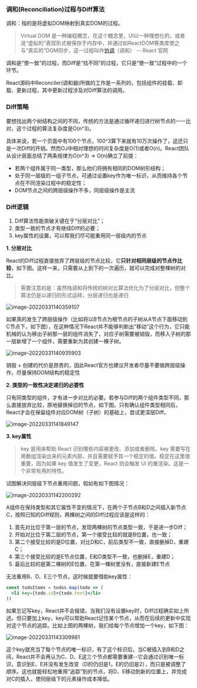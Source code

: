 ### 调和(Reconciliation)过程与Diff算法

调和：指的是将虚拟DOM映射到真实DOM的过程。

> Virtual DOM 是一种编程概念，在这个概念里，UI以一种理想化的，或者说“虚拟的”表现形式被保存于内存中，并通过如ReactDOM等类库使之与“真实的”DOM同步，这一过程叫作[协调](https://zh-hans.reactjs.org/docs/reconciliation.html)（调和） -- React 官网

调和是“使一致”的过程，而Diff是“找不同”的过程，它只是“使一致”过程中的一个环节。

React源码中Reconciler(调和器)所做的工作是一系列的，包括组件的挂载、卸载、更新过程，其中更新过程涉及对Diff算法的调用。

### Diff策略

要想找出两个树结构之间的不同，传统的方法是通过循环递归进行树节点的一一比对，这个过程的算法复杂度是O(n^3)。

具体来说，若一个页面中有100个节点，100^3算下来就有10万次操作了，这还只是一次Diff的开销。然而OJ中相对理想的时间复杂度是O(1)或者O(n)。React团队从设计层面总结了两条规律为O(n^3) -> O(n)确立了前提：

* 若两个组件属于同一类型，那么他们将拥有相同的DOM树形结构；
* 处于同一层级的一组子节点，可通过设置key作为唯一标识，从而维持各个节点在不同渲染过程中的稳定性；
* DOM节点之间的跨层级操作不多，同层级操作是主流

### Diff逻辑

1. Diff算法性能突破关键在于“分层对比”；
2. 类型一致的节点才有继续Diff的必要；
3. key属性的设置，可以帮我们尽可能重用同一层级内的节点

**1. 分层对比**

React的Diff过程直接放弃了跨层级的节点比较，它**只针对相同层级的节点作比较**，如下图。这样一来，只需要从上到下的一次遍历，就可以完成对整棵树的对比。

> 需要注意的是：虽然栈调和将传统的树对比算法优化为了分层对比，但整个算法仍是以递归的形式运转，分层递归也是递归

![image-20220331140359107](/Users/zengwh/code/react/simple-language-for-react/assets/diff-trees.png)

如果真的发生了跨层级操作（比如将以B节点为根节点的子树从A节点下面移动到C节点下，如下图），在这种情况下React并不能够判断出“移动”这个行为，它只能机械的认为移出子树那一层的组件消失了，对应子树需要被销毁，而移入子树的那一层新增了一个组件，需要重新为其创建一棵子树。

![image-20220331140935903](/Users/zengwh/code/react/simple-language-for-react/assets/diff-component-move.png)

销毁 + 创建的代价是昂贵的，因此React官方也建议开发者尽量不要做跨层级操作，尽量保持DOM结构的稳定性

**2. 类型的一致性决定递归的必要性**

只有同类型的组件，才有进一步对比的必要。若参与Diff的两个组件类型不同，那么直接放弃比较，原地替换掉旧的节点，如下图。只有确认组件类型相同后，React才会在保留组件对应DOM树（子树）的基础上，尝试更深层Diff。

![image-20220331141849147](/Users/zengwh/code/react/simple-language-for-react/assets/diff-same-component.png)

**3. key属性**

> key 是用来帮助 React 识别哪些内容被更改、添加或者删除。key 需要写在用数组渲染出来的元素内部，并且需要赋予其一个稳定的值。稳定在这里很重要，因为如果 key 值发生了变更，React 则会触发 UI 的重渲染。这是一个非常有用的特性。

试图解决同层级下节点重用问题，假如有如下图情况：

![image-20220331142200292](/Users/zengwh/code/react/simple-language-for-react/assets/diff-none-key.png)

A组件在保持类型和其它属性不变的情况下，在两个子节点B和D之间插入新节点C，按照已知的Diff规则，两棵树之间的Diff过程应该是这样的：

1. 首先对比位于第一层的节点，发现两棵树的节点类型一致，于是进一步Diff；
2. 开始对比位于第二层的节点，第一个接受比较的就是B位置，也一致；
3. 第二个接受比较的是D位置，对比D和C，前后类型不一致，直接删掉D，重建C；
4. 第三个接受比较的是E节点位置，E和D类型不一致，也删掉E，重建D；
5. 最后比较的是第二棵树的E位置，在第一棵树里没有，直接新建E节点

无法重用B、D、E三个节点，这时候就要借助key属性：

```jsx
const todoItems = todos.map(todo => (
  <li key={todo.id}>{todo.text}</li>
))
```

如果忘记写key，React并不会报错，当我们没有设置key时，Diff过程确实如上所述。但只要加上key，key可以帮助React记住某个节点，从而在后续的更新中实现对这个节点的追踪。比如上图的两棵树，我们给每个节点增加一个key，如下图：

![image-20220331143309981](/Users/zengwh/code/react/simple-language-for-react/assets/diff-set-key.png)

这个key就充当了每个节点的唯一标识，有了这个标识后，当C被插入到B和D之间，React并不会再认为C、D、E这三个节点都需要重建--它会通过识别唯一标识，意识到E、E并没有发生改变（D的仍旧是1，E的仍旧是2），而只是被调整了顺序。这也就能轻松地重用“追踪”到的节点，将D、E移动到新的位置上，并完成对C的插入，使同层级下的元素操作成本降低。
